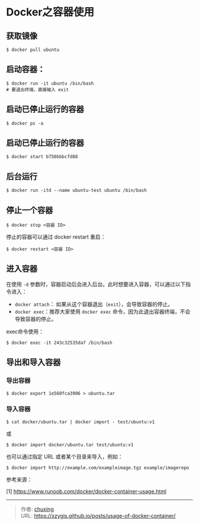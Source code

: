 # Docker之容器使用


## 获取镜像
```
$ docker pull ubuntu
```

## 启动容器：
```
$ docker run -it ubuntu /bin/bash
# 要退出终端，直接输入 exit
```


## 启动已停止运行的容器
```
$ docker ps -a
```

## 启动已停止运行的容器
```
$ docker start b750bbbcfd88 
```

## 后台运行
```
$ docker run -itd --name ubuntu-test ubuntu /bin/bash
```

## 停止一个容器
```
$ docker stop <容器 ID>
```

停止的容器可以通过 docker restart 重启：
```
$ docker restart <容器 ID>
```

## 进入容器
在使用 `-d` 参数时，容器启动后会进入后台。此时想要进入容器，可以通过以下指令进入：

- `docker attach`： 如果从这个容器退出（`exit`），会导致容器的停止。
- `docker exec`：推荐大家使用 `docker exec` 命令，因为此退出容器终端，不会导致容器的停止。

exec命令使用：
```
$ docker exec -it 243c32535da7 /bin/bash
```

## 导出和导入容器

### 导出容器
```
$ docker export 1e560fca3906 > ubuntu.tar
```


### 导入容器
```
$ cat docker/ubuntu.tar | docker import - test/ubuntu:v1
```
或
```
$ docker import docker/ubuntu.tar test/ubuntu:v1 
```

也可以通过指定 URL 或者某个目录来导入，例如：
```
$ docker import http://example.com/exampleimage.tgz example/imagerepo
```

参考来源：

[1] https://www.runoob.com/docker/docker-container-usage.html


---

> 作者: [chuxing](https://github.com/xzygis)  
> URL: https://xzygis.github.io/posts/usage-of-docker-container/  

